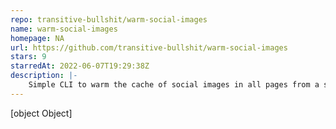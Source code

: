 ```yaml
---
repo: transitive-bullshit/warm-social-images
name: warm-social-images
homepage: NA
url: https://github.com/transitive-bullshit/warm-social-images
stars: 9
starredAt: 2022-06-07T19:29:38Z
description: |-
    Simple CLI to warm the cache of social images in all pages from a sitemap.
---
```


[object Object]
